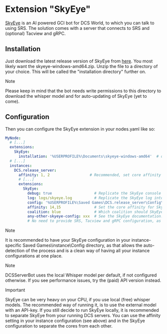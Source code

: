 # Extension "SkyEye"
[SkyEye](https://github.com/dharmab/skyeye) is an AI powered GCI bot for DCS World, to which you can talk to using SRS.
The solution comes with a server that connects to SRS and (optional) Tacview and gRPC.

## Installation
Just download the latest release version of SkyEye from [here](https://github.com/dharmab/skyeye/releases/latest). You
most likely want the skyeye-windows-amd64.zip.
Unzip the file to a directory of your choice. This will be called the "installation directory" further on.
> [!NOTE]
> Please keep in mind that the bot needs write permissions to this directory to download the whisper model and for
> auto-updating of SkyEye (yet to come).

## Configuration
Then you can configure the SkyEye extension in your nodes.yaml like so:
```yaml
MyNode:
  # [...]
  extensions:
    SkyEye:
      installation: '%USERPROFILE%\Documents\skyeye-windows-amd64'  # or wherever you have installed it
  # [...]
  instances:
    DCS.release_server:
      affinity: 1, 2                  # Recommended, set core affinity for your DCS server process when using SkyEye
      # [...]
      extensions:
        SkyEye:
          debug: true                   # Replicate the SkyEye console log into the DCSSB log
          log: logs/skyeye.log          # Replicate the SkyEye log into a separate logfile
          config: '%USERPROFILE%\Saved Games\DCS.release_server\Config\SkyEye.yaml' # your SkyEye config file (default path)
          affinity: 14,15               # Set the core affinity for SkyEye (recommended!)
          coalition: blue               # Which coalition should SkyEye be active on   
          any-other-skyeye-config: xxx  # See the SkyEye documentation. 
          # No need to provide SRS, Tacview and gRPC configuration, as long as they are configured in nodes.yaml
```
> [!NOTE]
> It is recommended to have your SkyEye configuration in your instance-specific Saved Games\instance\Config directory, 
> as that allows the auto-detection of the process and is a clean way of having all your instance configurations at one 
> place.

> [!NOTE]
> DCSServerBot uses the local Whisper model per default, if not configured otherwise. If you see performance issues,
> try the (paid) API version instead.

> [!IMPORTANT]
> SkyEye can be very heavy on your CPU, if you use local (free) whisper models. The recommended way of running it, is
> to use the external model with an API-key. If you still decide to run SkyEye locally, it is recommended to separate 
> SkyEye from your running DCS servers. You can use the affinity setting in your instance configuration (see above) and 
> in the SkyEye configuration to separate the cores from each other.
